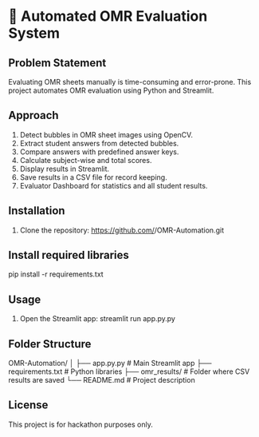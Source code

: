 # 📄 Automated OMR Evaluation System

## Problem Statement
Evaluating OMR sheets manually is time-consuming and error-prone. This project automates OMR evaluation using Python and Streamlit.

## Approach
1. Detect bubbles in OMR sheet images using OpenCV.
2. Extract student answers from detected bubbles.
3. Compare answers with predefined answer keys.
4. Calculate subject-wise and total scores.
5. Display results in Streamlit.
6. Save results in a CSV file for record keeping.
7. Evaluator Dashboard for statistics and all student results.

## Installation
1. Clone the repository:
   https://github.com/<nvaishnavi029-lang>/OMR-Automation.git

## Install required libraries
   pip install -r requirements.txt

## Usage
1. Open the Streamlit app:
   streamlit run app.py.py

## Folder Structure
OMR-Automation/
│
├── app.py.py             # Main Streamlit app
├── requirements.txt      # Python libraries
├── omr_results/          # Folder where CSV results are saved
└── README.md             # Project description

## License
This project is for hackathon purposes only.








